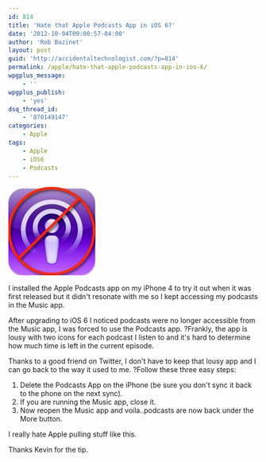 ```yaml
---
id: 814
title: 'Hate that Apple Podcasts App in iOS 6?'
date: '2012-10-04T09:00:57-04:00'
author: 'Rob Bazinet'
layout: post
guid: 'http://accidentaltechnologist.com/?p=814'
permalink: /apple/hate-that-apple-podcasts-app-in-ios-6/
wpgplus_message:
    - ''
wpgplus_publish:
    - 'yes'
dsq_thread_id:
    - '870149147'
categories:
    - Apple
tags:
    - Apple
    - iOS6
    - Podcasts
---
```


![2012 10 03 16 19 56](/assets/img/2012/10/2012-10-03_16-19-56.jpg "2012-10-03_16-19-56.jpg")

I installed the Apple Podcasts app on my iPhone 4 to try it out when it was first released but it didn't resonate with me so I kept accessing my podcasts in the Music app.

After upgrading to iOS 6 I noticed podcasts were no longer accessible from the Music app, I was forced to use the Podcasts app. ?Frankly, the app is lousy with two icons for each podcast I listen to and it's hard to determine how much time is left in the current episode.

Thanks to a good friend on Twitter, I don't have to keep that lousy app and I can go back to the way it used to me. ?Follow these three easy steps:

1. Delete the Podcasts App on the iPhone (be sure you don't sync it back to the phone on the next sync).
2. If you are running the Music app, close it.
3. Now reopen the Music app and voila..podcasts are now back under the More button.

I really hate Apple pulling stuff like this.

Thanks Kevin for the tip.